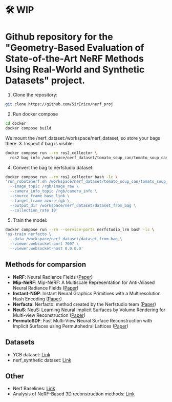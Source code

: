# 🛠 WIP
# Github repository for the "Geometry-Based Evaluation of State-of-the-Art NeRF Methods Using Real-World and Synthetic Datasets" project. 



1. Clone the repository:
```bash
git clone https://github.com/SirErico/nerf_proj
```

2. Run docker compose
```bash
cd docker
docker compose build
```

We mount the /nerf_dataset:/workspace/nerf_dataset, so store your bags there.
3. Inspect if bag is visible:
```bash
docker compose run --rm ros2_collector \
  ros2 bag info /workspace/nerf_dataset/tomato_soup_can/tomato_soup_can_test
```

4. Convert the bag to nerfstudio dataset:
```bash
docker compose run --rm ros2_collector bash -lc \
'run_robot2nerf.sh /workspace/nerf_dataset/tomato_soup_can/tomato_soup_can_test \
  --image_topic /rgb/image_raw \
  --camera_info_topic /rgb/camera_info \
  --source_frame base_link \
  --target_frame azure_rgb \
  --output_dir /workspace/nerf_dataset/dataset_from_bag \
  --collection_rate 10'
```

5. Train the model:
```bash
docker compose run --rm --service-ports nerfstudio_lrm bash -lc \
'ns-train nerfacto \
  --data /workspace/nerf_dataset/dataset_from_bag \
  --viewer.websocket-port 7007 \
  --viewer.websocket-host 0.0.0.0'
```


## Methods for comparsion
- **NeRF**: Neural Radiance Fields ([Paper](https://arxiv.org/pdf/2003.08934))
- **Mip-NeRF**: Mip-NeRF: A Multiscale Representation for Anti-Aliased Neural Radiance Fields ([Paper](https://arxiv.org/pdf/2103.13415))
- **Instant-NGP**: Instant Neural Graphics Primitives with a Multiresolution Hash Encoding ([Paper](https://arxiv.org/pdf/2201.05989))
- **Nerfacto**: Nerfacto: method created by the Nerfstudio team ([Paper](https://arxiv.org/pdf/2302.04264))
- **NeuS**: NeuS: Learning Neural Implicit Surfaces by Volume Rendering for Multi-view Reconstruction ([Paper](https://arxiv.org/pdf/2106.10689))
- **PermutoSDF**: Fast Multi-View Neural Surface Reconstruction with Implicit Surfaces using Permutohedral Lattices ([Paper](https://arxiv.org/pdf/2211.12562))

## Datasets
- YCB dataset: [Link](http://ycb-benchmarks.s3-website-us-east-1.amazonaws.com/)
- nerf_synthetic dataset: [Link](https://www.kaggle.com/datasets/nguyenhung1903/nerf-synthetic-dataset)

## Other
- Nerf Baselines: [Link](https://nerfbaselines.github.io/)
- Analysis of NeRF-Based 3D reconstruction methods: [Link](https://www.researchgate.net/publication/376484396_A_Critical_Analysis_of_NeRF-Based_3D_Reconstruction)

